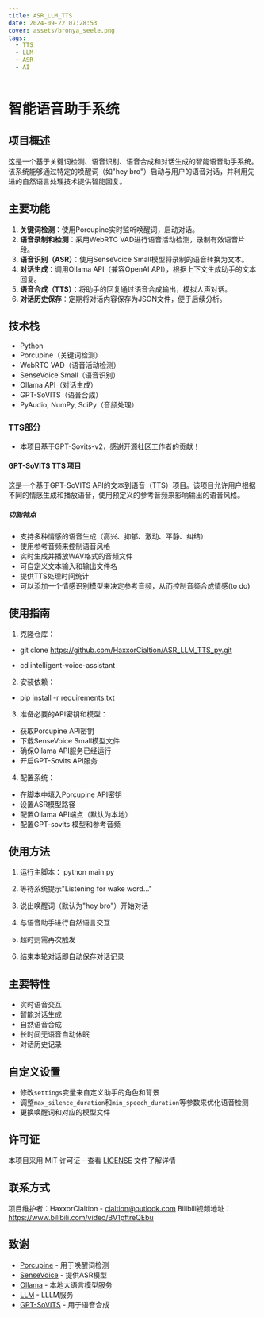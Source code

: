 ```yaml
---
title: ASR_LLM_TTS
date: 2024-09-22 07:28:53
cover: assets/bronya_seele.png
tags:
  - TTS
  - LLM
  - ASR
  - AI
---
```

# 智能语音助手系统

## 项目概述

这是一个基于关键词检测、语音识别、语音合成和对话生成的智能语音助手系统。该系统能够通过特定的唤醒词（如"hey bro"）启动与用户的语音对话，并利用先进的自然语言处理技术提供智能回复。

## 主要功能

1. **关键词检测**：使用Porcupine实时监听唤醒词，启动对话。
2. **语音录制和检测**：采用WebRTC VAD进行语音活动检测，录制有效语音片段。
3. **语音识别（ASR）**：使用SenseVoice Small模型将录制的语音转换为文本。
4. **对话生成**：调用Ollama API（兼容OpenAI API），根据上下文生成助手的文本回复。
5. **语音合成（TTS）**：将助手的回复通过语音合成输出，模拟人声对话。
6. **对话历史保存**：定期将对话内容保存为JSON文件，便于后续分析。

## 技术栈

- Python
- Porcupine（关键词检测）
- WebRTC VAD（语音活动检测）
- SenseVoice Small（语音识别）
- Ollama API（对话生成）
- GPT-SoVITS（语音合成）
- PyAudio, NumPy, SciPy（音频处理）

### TTS部分

- 本项目基于GPT-Sovits-v2，感谢开源社区工作者的贡献！

#### GPT-SoVITS TTS 项目

这是一个基于GPT-SoVITS API的文本到语音（TTS）项目。该项目允许用户根据不同的情感生成和播放语音，使用预定义的参考音频来影响输出的语音风格。

##### 功能特点

- 支持多种情感的语音生成（高兴、抑郁、激动、平静、纠结）
- 使用参考音频来控制语音风格
- 实时生成并播放WAV格式的音频文件
- 可自定义文本输入和输出文件名
- 提供TTS处理时间统计
- 可以添加一个情感识别模型来决定参考音频，从而控制音频合成情感(to do)

## 使用指南

1. 克隆仓库：
- git clone https://github.com/HaxxorCialtion/ASR_LLM_TTS_py.git

- cd intelligent-voice-assistant


2. 安装依赖：
- pip install -r requirements.txt


3. 准备必要的API密钥和模型：
- 获取Porcupine API密钥
- 下载SenseVoice Small模型文件
- 确保Ollama API服务已经运行
- 开启GPT-Sovits API服务

4. 配置系统：
- 在脚本中填入Porcupine API密钥
- 设置ASR模型路径
- 配置Ollama API端点（默认为本地）
- 配置GPT-sovits 模型和参考音频

## 使用方法

1. 运行主脚本：
python main.py

2. 等待系统提示"Listening for wake word..."

3. 说出唤醒词（默认为"hey bro"）开始对话

4. 与语音助手进行自然语言交互

5. 超时则需再次触发

6. 结束本轮对话即自动保存对话记录 

## 主要特性

- 实时语音交互
- 智能对话生成
- 自然语音合成
- 长时间无语音自动休眠
- 对话历史记录

## 自定义设置

- 修改`settings`变量来自定义助手的角色和背景
- 调整`max_silence_duration`和`min_speech_duration`等参数来优化语音检测
- 更换唤醒词和对应的模型文件

## 许可证

本项目采用 MIT 许可证 - 查看 [LICENSE](LICENSE) 文件了解详情

## 联系方式

项目维护者：HaxxorCialtion - cialtion@outlook.com
Bilibili视频地址：https://www.bilibili.com/video/BV1pftreQEbu

## 致谢

- [Porcupine](https://github.com/Picovoice/porcupine) - 用于唤醒词检测
- [SenseVoice](https://github.com/FunAudioLLM/SenseVoice) - 提供ASR模型
- [Ollama](https://github.com/ollama/ollama) - 本地大语言模型服务
- [LLM](https://github.com/QwenLM/Qwen2.5) - LLLM服务
- [GPT-SoVITS](https://github.com/RVC-Boss/GPT-SoVITS) - 用于语音合成